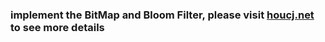 ### implement the BitMap and Bloom Filter, please visit [houcj.net](https://www.houcj.net/blog/2014/10/05/bitmap-bloom-filter/) to see more details 
